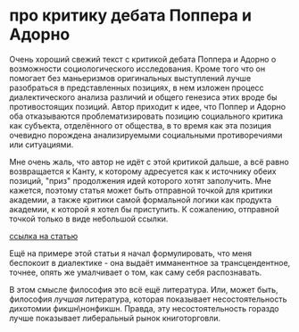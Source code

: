 # про критику дебата Поппера и Адорно

Очень хороший свежий текст с критикой дебата Поппера и Адорно о возможности социологического исследования.
 Кроме того что он помогает без маньеризмов оригинальных выступлений лучше разобраться в представленных позициях,
 в нем изложен процесс диалектического анализа различий и общего генезиса этих вроде бы противостоящих позиций.
 Автор приходит к идее, что Поппер и Адорно оба отказываются проблематизировать позицию социального критика
 как субъекта, отделённого от общества, в то время как эта позиция очевидно порождена анализируемыми социальными противоречиями или ситуациями. 

Мне очень жаль, что автор не идёт с этой критикой дальше, а всё равно возвращается к Канту,
 к которому адресуется как к источнику обеих позиций, "приз" продолжения идей которого хотят заполучить. 
Мне кажется, поэтому статья может быть отправной точкой для критики академии, 
а также критики самой формальной логики как продукта академии, к которой я хотел бы приступить. 
К сожалению, отправной точкой только в виде небольшой ссылки.

[ссылка на статью](https://philarchive.org/archive/REYTCO-13)

Ещё на примере этой статьи я начал формулировать, что меня беспокоит в диалектике - она выдаёт имманентное
 за трансцендентное, точнее, опять же умалчивает о том, как саму себя распознавать.

В этом смысле философия это всё ещё литература. Или, может быть, 
философия *лучшая* литература, которая показывает несостоятельность дихотомии фикшн\нонфикшн. 
Правда, эту несостоятельность гораздо лучше показывает либеральный рынок книготорговли.
